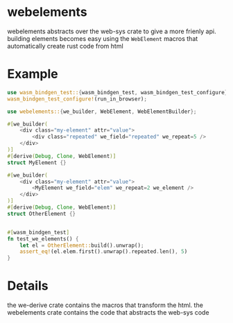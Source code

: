 # webelements

webelements abstracts over the web-sys crate to give a more frienly api.
building elements becomes easy using the `WebElement` macros that automatically create rust code from html

# Example

```rust
use wasm_bindgen_test::{wasm_bindgen_test, wasm_bindgen_test_configure};
wasm_bindgen_test_configure!(run_in_browser);

use webelements::{we_builder, WebElement, WebElementBuilder};

#[we_builder(
    <div class="my-element" attr="value">
        <div class="repeated" we_field="repeated" we_repeat=5 />
    </div>
)]
#[derive(Debug, Clone, WebElement)]
struct MyElement {}

#[we_builder(
    <div class="my-element" attr="value">
        <MyElement we_field="elem" we_repeat=2 we_element />
    </div>
)]
#[derive(Debug, Clone, WebElement)]
struct OtherElement {}


#[wasm_bindgen_test]
fn test_we_elements() {
    let el = OtherElement::build().unwrap();
    assert_eq!(el.elem.first().unwrap().repeated.len(), 5)
}
```

# Details

the we-derive crate contains the macros that transform the html.
the webelements crate contains the code that abstracts the web-sys code
